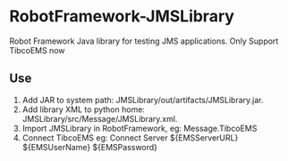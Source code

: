 # RobotFramework-JMSLibrary
Robot Framework Java library for testing JMS applications. Only Support TibcoEMS now
## Use
1. Add JAR to system path: JMSLibrary/out/artifacts/JMSLibrary.jar.
2. Add library XML to python home: JMSLibrary/src/Message/JMSLibrary.xml.
3. Import JMSLibrary in RobotFramework, eg: Message.TibcoEMS
4. Connect TibcoEMS eg: Connect Server	${EMSServerURL}	${EMSUserName}	${EMSPassword}
